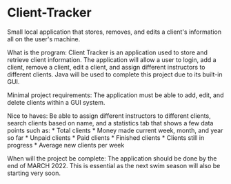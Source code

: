 # Client-Tracker
Small local application that stores, removes, and edits a client's information all on the user's machine.

What is the program: Client Tracker is an application used to store and retrieve client information.
		The application will allow a user to login, add a client, remove a client, edit a client,
		and assign different instructors to different clients. Java will be used to complete
		this project due to its built-in GUI.

Minimal project requirements: The application must be able to add, edit, and delete clients within a 
		GUI system.

Nice to haves: Be able to assign different instructors to different clients, search clients based on
		name, and a statistics tab that shows a few data points such as:
				* Total clients
				* Money made current week, month, and year so far
				* Unpaid clients
				* Paid clients
				* Finished clients
				* Clients still in progress
				* Average new clients per week

When will the project be complete: The application should be done by the end of MARCH 2022.
		This is essential as the next swim season will also be starting very soon.
